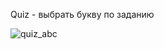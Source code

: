 Quiz - выбрать букву по заданию

![quiz_abc](https://github.com/DevJamoliddin/quiz/assets/114978227/b112ea61-edf6-408b-aa6d-a5bfb3938059)
